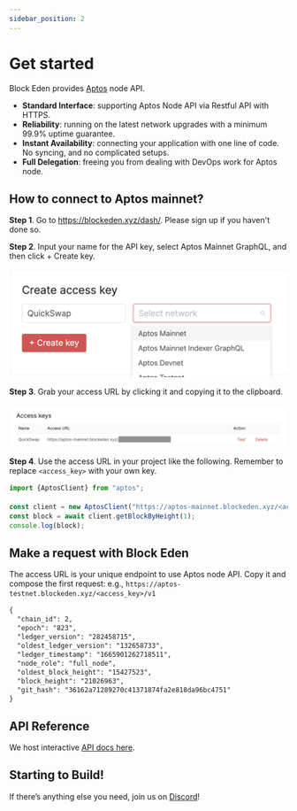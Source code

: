 ```yaml
---
sidebar_position: 2
---
```


# Get started

Block Eden provides [Aptos](https://aptoslabs.com/) node API.

* **Standard Interface**: supporting Aptos Node API via Restful API with HTTPS.
* **Reliability**: running on the latest network upgrades with a minimum 99.9%
  uptime guarantee.
* **Instant Availability**: connecting your application with one line of code. No
  syncing, and no complicated setups.
* **Full Delegation**: freeing you from dealing with DevOps work for Aptos node.



## How to connect to Aptos mainnet?

**Step 1**. Go to https://blockeden.xyz/dash/. Please sign up if you haven't done so.

**Step 2**. Input your name for the API key, select Aptos Mainnet GraphQL, and then click + Create key.

![create Aptos mainnet api key](./img/create-apotos-mainnet-api-key.png)

**Step 3**. Grab your access URL by clicking it and copying it to the clipboard.

![Aptos mainnet api key](./img/aptos-mainnet-access-key.png)

**Step 4**. Use the access URL in your project like the following. Remember to replace `<access_key>` with your own key.

```typescript
import {AptosClient} from "aptos";

const client = new AptosClient("https://aptos-mainnet.blockeden.xyz/<access_key>");
const block = await client.getBlockByHeight(1);
console.log(block);
```


## Make a request with Block Eden

The access URL is your unique endpoint to use Aptos node API. Copy it and
compose the first request: e.g., `https://aptos-testnet.blockeden.xyz/<access_key>/v1`

```
{
  "chain_id": 2,
  "epoch": "823",
  "ledger_version": "282458715",
  "oldest_ledger_version": "132658733",
  "ledger_timestamp": "1665901262718511",
  "node_role": "full_node",
  "oldest_block_height": "15427523",
  "block_height": "21026963",
  "git_hash": "36162a71289270c41371874fa2e818da96bc4751"
}
```

## API Reference

We host interactive [API docs here](/aptos-api-reference/get-ledger-info).

## Starting to Build!

If there’s anything else you need, join us on
[Discord](https://discord.gg/GqzTYQ4YNa)!
